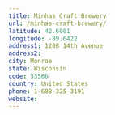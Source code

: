 ```yaml
---
title: Minhas Craft Brewery
url: /minhas-craft-brewery/
latitude: 42.6001
longitude: -89.6422
address1: 1208 14th Avenue
address2: 
city: Monroe
state: Wisconsin
code: 53566
country: United States
phone: 1-608-325-3191
website: 
---
```



